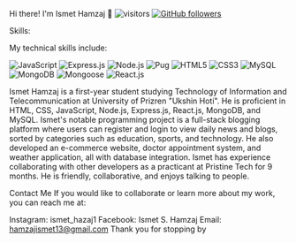 Hi there! I'm Ismet Hamzaj 👋
![visitors](https://visitor-badge.laobi.icu/badge?page_id=ishamz.ismethamzaj) [![GitHub followers](https://img.shields.io/github/followers/ishamz?label=Follow&style=social)](https://github.com/ishamz)


Skills:

My technical skills include:

![JavaScript](https://img.shields.io/badge/-JavaScript-black?style=flat-square)
![Express.js](https://img.shields.io/badge/-Express.js-black?style=flat-square)
![Node.js](https://img.shields.io/badge/-Node.js-black?style=flat-square)
![Pug](https://img.shields.io/badge/-Pug-black?style=flat-square)
![HTML5](https://img.shields.io/badge/-HTML5-black?style=flat-square)
![CSS3](https://img.shields.io/badge/-CSS3-black?style=flat-square)
![MySQL](https://img.shields.io/badge/-MySQL-black?style=flat-square)
![MongoDB](https://img.shields.io/badge/-MongoDB-black?style=flat-square)
![Mongoose](https://img.shields.io/badge/-Mongoose-black?style=flat-square)
![React.js](https://img.shields.io/badge/-React.js-black?style=flat-square)


Ismet Hamzaj is a first-year student studying Technology of Information and Telecommunication at University of Prizren "Ukshin Hoti". 
He is proficient in HTML, CSS, JavaScript, Node.js, Express.js, React.js, MongoDB, and MySQL.
Ismet's notable programming project is a full-stack blogging platform where users can register and login to view daily news and blogs, sorted by categories such as education, sports, and technology. He also developed an e-commerce website, doctor appointment system, and weather application, all with database integration.
Ismet has experience collaborating with other developers as a practicant at Pristine Tech for 9 months.
He is friendly, collaborative, and enjoys talking to people.


Contact Me
If you would like to collaborate or learn more about my work, you can reach me at:

Instagram: ismet_hazaj1
Facebook: Ismet S. Hamzaj
Email: hamzajismet13@gmail.com
Thank you for stopping by
